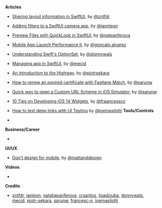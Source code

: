 
**Articles**

* [Sharing layout information in SwiftUI](https://fivestars.blog/swiftui/swiftui-share-layout-information.html), by [@zntfdr](https://twitter.com/zntfdr)
* [Adding filters to a SwiftUI camera app](https://github.com/ianleon/Blog/blob/master/episodes/ep2.md), by [@iannleon](https://twitter.com/iannleon)
* [Preview Files with QuickLook in SwiftUI](https://lostmoa.com/blog/PreviewFilesWithQuickLookInSwiftUI/), by [@natpanferova](https://twitter.com/natpanferova)
* [Mobile App Launch Performance II](https://www.farfetchtechblog.com/en/blog/post/mobile-app-launch-performance-ii/), by [@goncalo.alvarez](https://twitter.com/goncalo.alvarez)
* [Understanding Swift's OptionSet](https://www.donnywals.com/understanding-swifts-optionset/), by [@donnywals](https://twitter.com/donnywals)
* [Managing app in SwiftUI](https://swiftwithmajid.com/2020/08/19/managing-app-in-swiftui/), by [@mecid](https://twitter.com/mecid)
* [An introduction to the Highway](https://www.netguru.com/codestories/the-introduction-to-highway-our-new-build-system), by [@piotrsekara](https://twitter.com/piotrsekara)
* [How to renew an expired certificate with Fastlane Match](https://sarunw.com/posts/how-to-renew-expired-certificate-with-fastlane-match/), by [@sarunw](https://twitter.com/sarunw)
* [Quick way to open a Custom URL Scheme in iOS Simulator](https://sarunw.com/posts/quick-way-to-open-custom-url-scheme-in-ios-simulator/), by [@sarunw](https://twitter.com/sarunw)
* [10 Tips on Developing iOS 14 Widgets](https://medium.com/@francesco_/10-tips-on-developing-ios-14-widgets-f17b865fbdbc?source=friends_link&sk=ee1234f438435cff79c77376ebf079b8), by [@fraancessco](https://twitter.com/fraancessco)
* [How to test deep links with UI Testing](https://masilotti.com/test-deep-links-with-ui-testing/) by [@joemasilotti](https://twitter.com/joemasilotti)
**Tools/Controls**

*

**Business/Career**

*

**UI/UX**

* [Don't design for mobile](https://mattanddesign.com/dont-design-for-mobile/), by [@mattanddesign](https://twitter.com/mattanddesign)

**Videos**

*

**Credits**

* [zntfdr](https://github.com/zntfdr), [ianleon](https://github.com/ianleon), [nataliapanferova](https://github.com/nataliapanferova), [crsantos](https://github.com/crsantos), [lisadziuba](https://github.com/LisaDziuba), [donnywals](https://github.com/donnywals), [mecid](https://github.com/mecid), [piotr-sekara](https://github.com/piotr-sekara), [sarunw](https://github.com/sarunw), [francesc-o](https://github.com/francesc-o), [joemasilotti](https://github.com/joemasilotti)
